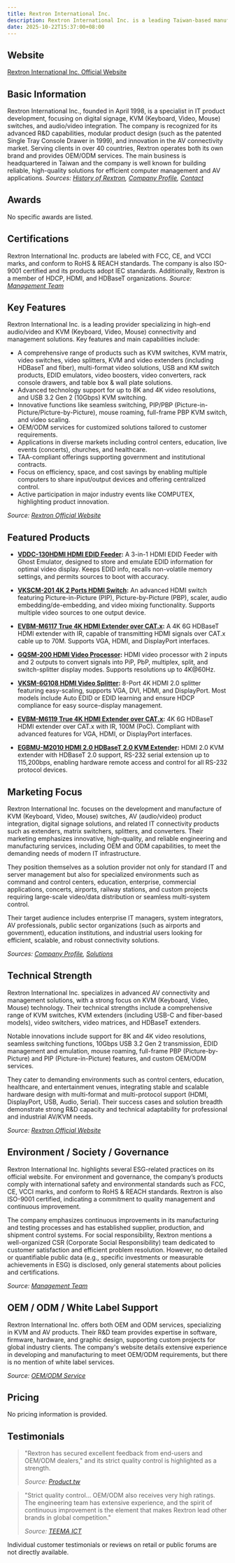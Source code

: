 ```yaml
---
title: Rextron International Inc.
description: Rextron International Inc. is a leading Taiwan-based manufacturer specializing in the development and integration of KVM switches, digital signage, and AV products since 1998.
date: 2025-10-22T15:37:00+08:00
---
```


## Website
[Rextron International Inc. Official Website](https://www.rextron.com)

## Basic Information
Rextron International Inc., founded in April 1998, is a specialist in IT product development, focusing on digital signage, KVM (Keyboard, Video, Mouse) switches, and audio/video integration. The company is recognized for its advanced R&D capabilities, modular product design (such as the patented Single Tray Console Drawer in 1999), and innovation in the AV connectivity market. Serving clients in over 40 countries, Rextron operates both its own brand and provides OEM/ODM services. The main business is headquartered in Taiwan and the company is well known for building reliable, high-quality solutions for efficient computer management and AV applications.
*Sources: [History of Rextron](https://www.rextron.com/msg/History-of-Rextron.html), [Company Profile](https://www.rextron.com/msg/msg2.html), [Contact](https://www.rextron.com/msg/message-Contact-19.html)*

## Awards
No specific awards are listed.

## Certifications
Rextron International Inc. products are labeled with FCC, CE, and VCCI marks, and conform to RoHS & REACH standards. The company is also ISO-9001 certified and its products adopt IEC standards. Additionally, Rextron is a member of HDCP, HDMI, and HDBaseT organizations.
*Source: [Management Team](https://www.rextron.com/msg/Management-Team.html)*

## Key Features
Rextron International Inc. is a leading provider specializing in high-end audio/video and KVM (Keyboard, Video, Mouse) connectivity and management solutions. Key features and main capabilities include:

- A comprehensive range of products such as KVM switches, KVM matrix, video switches, video splitters, KVM and video extenders (including HDBaseT and fiber), multi-format video solutions, USB and KM switch products, EDID emulators, video boosters, video converters, rack console drawers, and table box & wall plate solutions.
- Advanced technology support for up to 8K and 4K video resolutions, and USB 3.2 Gen 2 (10Gbps) KVM switching.
- Innovative functions like seamless switching, PIP/PBP (Picture-in-Picture/Picture-by-Picture), mouse roaming, full-frame PBP KVM switch, and video scaling.
- OEM/ODM services for customized solutions tailored to customer requirements.
- Applications in diverse markets including control centers, education, live events (concerts), churches, and healthcare.
- TAA-compliant offerings supporting government and institutional contracts.
- Focus on efficiency, space, and cost savings by enabling multiple computers to share input/output devices and offering centralized control.
- Active participation in major industry events like COMPUTEX, highlighting product innovation.

*Source: [Rextron Official Website](https://www.rextron.com)*

## Featured Products

- **[VDDC-130HDMI HDMI EDID Feeder](https://www.rextron.com/product-3-in-1-HDMI-EDID-FEEDER-With-Ghost---Emulator-VDDC-130HDMI.html):**
  A 3-in-1 HDMI EDID Feeder with Ghost Emulator, designed to store and emulate EDID information for optimal video display. Keeps EDID info, recalls non-volatile memory settings, and permits sources to boot with accuracy.

- **[VKSCM-201 4K 2 Ports HDMI Switch](https://www.rextron.com/product-2-Ports-4K-HDMI-Video-Switch-VKSCM-201.html):**
  An advanced HDMI switch featuring Picture-in-Picture (PIP), Picture-by-Picture (PBP), scaler, audio embedding/de-embedding, and video mixing functionality. Supports multiple video sources to one output device.

- **[EVBM-M6117 True 4K HDMI Extender over CAT.x](https://www.rextron.com/product-4K-6G-HDBaseT-HDMI-Extender-over-CATx-EVBM-M6117.html):**
  A 4K 6G HDBaseT HDMI extender with IR, capable of transmitting HDMI signals over CAT.x cable up to 70M. Supports VGA, HDMI, and DisplayPort interfaces.

- **[GQSM-200 HDMI Video Processor](https://www.rextron.com/product-4K-HDMI-Video-Processor-GQSM-200.html):**
  HDMI video processor with 2 inputs and 2 outputs to convert signals into PiP, PbP, multiplex, split, and switch-splitter display modes. Supports resolutions up to 4K@60Hz.

- **[VKSM-6G108 HDMI Video Splitter](https://www.rextron.com/product-8-Port-4K-HDMI-2-0-Splitter-VKSM-6G108.html):**
  8-Port 4K HDMI 2.0 splitter featuring easy-scaling, supports VGA, DVI, HDMI, and DisplayPort. Most models include Auto EDID or EDID learning and ensure HDCP compliance for easy source-display management.

- **[EVBM-M6119 True 4K HDMI Extender over CAT.x](https://www.rextron.com/product-4K-6G-HDBaseT-HDMI-Extender-over-CATx-Support-HDCP-2-2-(100M)-EVBM-M6119.html):**
  4K 6G HDBaseT HDMI extender over CAT.x with IR, 100M (PoC). Compliant with advanced features for VGA, HDMI, or DisplayPort interfaces.

- **[EGBMU-M2010 HDMI 2.0 HDBaseT 2.0 KVM Extender](https://www.rextron.com/product-True-4K-HDBaseT-USB-2-0-HDMI-KVM-Extender-EGBMU-M2010.html):**
  HDMI 2.0 KVM extender with HDBaseT 2.0 support, RS-232 serial extension up to 115,200bps, enabling hardware remote access and control for all RS-232 protocol devices.

## Marketing Focus
Rextron International Inc. focuses on the development and manufacture of KVM (Keyboard, Video, Mouse) switches, AV (audio/video) product integration, digital signage solutions, and related IT connectivity products such as extenders, matrix switchers, splitters, and converters. Their marketing emphasizes innovative, high-quality, and reliable engineering and manufacturing services, including OEM and ODM capabilities, to meet the demanding needs of modern IT infrastructure.

They position themselves as a solution provider not only for standard IT and server management but also for specialized environments such as command and control centers, education, enterprise, commercial applications, concerts, airports, railway stations, and custom projects requiring large-scale video/data distribution or seamless multi-system control.

Their target audience includes enterprise IT managers, system integrators, AV professionals, public sector organizations (such as airports and government), education institutions, and industrial users looking for efficient, scalable, and robust connectivity solutions.

*Sources: [Company Profile](https://www.rextron.com/msg/msg2.html), [Solutions](https://www.rextron.com/msg/message-Solutions-6.html)*

## Technical Strength
Rextron International Inc. specializes in advanced AV connectivity and management solutions, with a strong focus on KVM (Keyboard, Video, Mouse) technology. Their technical strengths include a comprehensive range of KVM switches, KVM extenders (including USB-C and fiber-based models), video switchers, video matrices, and HDBaseT extenders.

Notable innovations include support for 8K and 4K video resolutions, seamless switching functions, 10Gbps USB 3.2 Gen 2 transmission, EDID management and emulation, mouse roaming, full-frame PBP (Picture-by-Picture) and PIP (Picture-in-Picture) features, and custom OEM/ODM services.

They cater to demanding environments such as control centers, education, healthcare, and entertainment venues, integrating stable and scalable hardware design with multi-format and multi-protocol support (HDMI, DisplayPort, USB, Audio, Serial). Their success cases and solution breadth demonstrate strong R&D capacity and technical adaptability for professional and industrial AV/KVM needs.

*Source: [Rextron Official Website](https://www.rextron.com)*

## Environment / Society / Governance
Rextron International Inc. highlights several ESG-related practices on its official website. For environment and governance, the company’s products comply with international safety and environmental standards such as FCC, CE, VCCI marks, and conform to RoHS & REACH standards. Rextron is also ISO-9001 certified, indicating a commitment to quality management and continuous improvement.

The company emphasizes continuous improvements in its manufacturing and testing processes and has established supplier, production, and shipment control systems. For social responsibility, Rextron mentions a well-organized CSR (Corporate Social Responsibility) team dedicated to customer satisfaction and efficient problem resolution. However, no detailed or quantifiable public data (e.g., specific investments or measurable achievements in ESG) is disclosed, only general statements about policies and certifications.

*Source: [Management Team](https://www.rextron.com/msg/Management-Team.html)*

## OEM / ODM / White Label Support
Rextron International Inc. offers both OEM and ODM services, specializing in KVM and AV products. Their R&D team provides expertise in software, firmware, hardware, and graphic design, supporting custom projects for global industry clients. The company's website details extensive experience in developing and manufacturing to meet OEM/ODM requirements, but there is no mention of white label services.

*Source: [OEM/ODM Service](https://www.rextron.com/msg/message-OEM-ODM-Service-72.html)*

## Pricing
No pricing information is provided.

## Testimonials

> "Rextron has secured excellent feedback from end-users and OEM/ODM dealers," and its strict quality control is highlighted as a strength.
>
> *Source: [Product.tw](http://tw.product.tw/modules.php?modules=company&action=company_inside&ID=E0358216)*

> "Strict quality control... OEM/ODM also receives very high ratings. The engineering team has extensive experience, and the spirit of continuous improvement is the element that makes Rextron lead other brands in global competition."
>
> *Source: [TEEMA ICT](https://ict.teema.org.tw/ebookqr/profile.asp?id=1783)*

Individual customer testimonials or reviews on retail or public forums are not directly available.